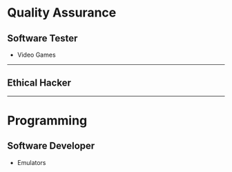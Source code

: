 # Quality Assurance

## Software Tester
- Video Games
---

## Ethical Hacker

---

# Programming

## Software Developer
- Emulators


